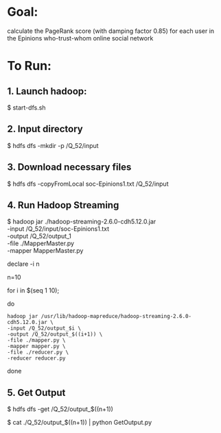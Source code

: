# Goal:
calculate the PageRank score (with damping factor 0.85) for each user in the Epinions who-trust-whom online social network

# To Run:
## 1. Launch hadoop:

$ start-dfs.sh

## 2. Input directory

$ hdfs dfs -mkdir -p /Q_52/input

## 3. Download necessary files

$ hdfs dfs -copyFromLocal soc-Epinions1.txt /Q_52/input

## 4. Run Hadoop Streaming
$ hadoop jar ./hadoop-streaming-2.6.0-cdh5.12.0.jar \
-input /Q_52/input/soc-Epinions1.txt \
-output /Q_52/output_1 \
-file ./MapperMaster.py \
-mapper MapperMaster.py

declare -i n

n=10

for i in $(seq 1 10);

do
    
    hadoop jar /usr/lib/hadoop-mapreduce/hadoop-streaming-2.6.0-cdh5.12.0.jar \
	-input /Q_52/output_$i \
	-output /Q_52/output_$((i+1)) \
	-file ./mapper.py \
	-mapper mapper.py \
	-file ./reducer.py \
	-reducer reducer.py
done

## 5. Get Output

$ hdfs dfs -get /Q_52/output_$((n+1))

$ cat ./Q_52/output_$((n+1)) | python GetOutput.py
